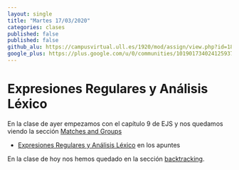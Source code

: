 ```yaml
---
layout: single
title: "Martes 17/03/2020"
categories: clases
published: false
published: false
github_alu: https://campusvirtual.ull.es/1920/mod/assign/view.php?id=187733
google_plus: https://plus.google.com/u/0/communities/101901734024125937720
---
```




# Expresiones Regulares y Análisis Léxico


En la clase de ayer empezamos con el capítulo 9 de EJS y nos quedamos viendo la sección
[Matches and Groups](https://eloquentjavascript.net/09_regexp.html#h_CV5XL/TADP)

* [Expresiones Regulares y Análisis Léxico](http://localhost:8082/introduccion/tema2-expresiones-regulares-y-analisis-lexico/) en los apuntes

En la clase de hoy nos hemos quedado en la sección [backtracking](https://eloquentjavascript.net/09_regexp.html#h_NFMtGK0tD3).